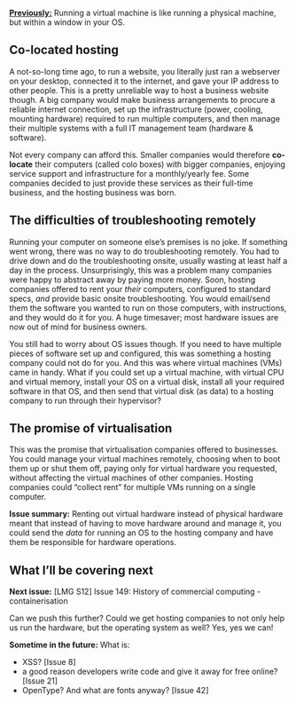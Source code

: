 [**Previously:**](https://buttondown.email/laymansguide/archive/) Running a virtual machine is like running a physical machine, but within a window in your OS.

## Co-located hosting

A not-so-long time ago, to run a website, you literally just ran a webserver on your desktop, connected it to the internet, and gave your IP address to other people. This is a pretty unreliable way to host a business website though. A big company would make business arrangements to procure a reliable internet connection, set up the infrastructure (power, cooling, mounting hardware) required to run multiple computers, and then manage their multiple systems with a full IT management team (hardware & software).

Not every company can afford this. Smaller companies would therefore **co-locate** their computers (called colo boxes) with bigger companies, enjoying service support and infrastructure for a monthly/yearly fee. Some companies decided to just provide these services as their full-time business, and the hosting business was born.

## The difficulties of troubleshooting remotely

Running your computer on someone else’s premises is no joke. If something went wrong, there was no way to do troubleshooting remotely. You had to drive down and do the troubleshooting onsite, usually wasting at least half a day in the process. Unsurprisingly, this was a problem many companies were happy to abstract away by paying more money. Soon, hosting companies offered to rent your _their_ computers, configured to standard specs, _and_ provide basic onsite troubleshooting. You would email/send them the software you wanted to run on those computers, with instructions, and they would do it for you. A huge timesaver; most hardware issues are now out of mind for business owners.

You still had to worry about OS issues though. If you need to have multiple pieces of software set up and configured, this was something a hosting company could not do for you. And this was where virtual machines (VMs) came in handy. What if you could set up a virtual machine, with virtual CPU and virtual memory, install your OS on a virtual disk, install all your required software in that OS, and then send that virtual disk (as data) to a hosting company to run through their hypervisor?

## The promise of virtualisation

This was the promise that virtualisation companies offered to businesses. You could manage your virtual machines remotely, choosing when to boot them up or shut them off, paying only for virtual hardware you requested, without affecting the virtual machines of other companies. Hosting companies could “collect rent” for multiple VMs running on a single computer.

**Issue summary:** Renting out virtual hardware instead of physical hardware meant that instead of having to move hardware around and manage it, you could send the *data* for running an OS to the hosting company and have them be responsible for hardware operations.

## What I’ll be covering next

**Next issue:** [LMG S12] Issue 149: History of commercial computing - containerisation

Can we push this further? Could we get hosting companies to not only help us run the hardware, but the operating system as well? Yes, yes we can!

**Sometime in the future:** What is:

- XSS? [Issue 8]
- a good reason developers write code and give it away for free online? [Issue 21]
- OpenType? And what are fonts anyway? [Issue 42]
